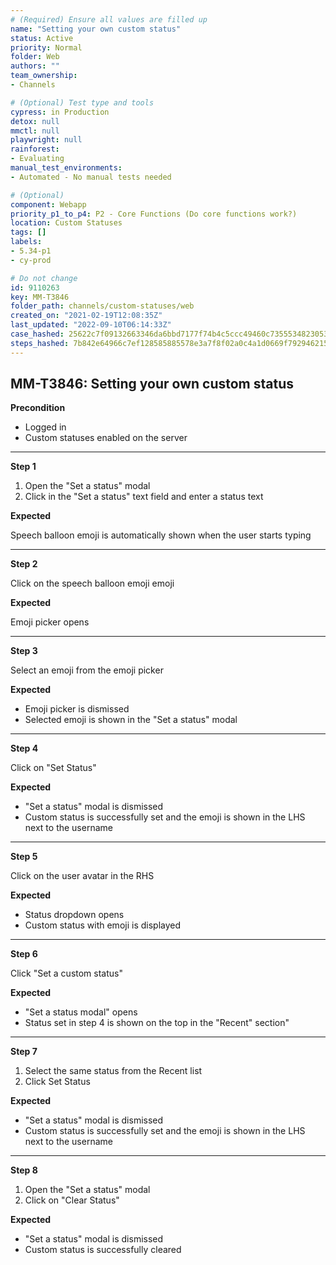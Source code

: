 ```yaml
---
# (Required) Ensure all values are filled up
name: "Setting your own custom status"
status: Active
priority: Normal
folder: Web
authors: ""
team_ownership: 
- Channels

# (Optional) Test type and tools
cypress: in Production
detox: null
mmctl: null
playwright: null
rainforest: 
- Evaluating
manual_test_environments: 
- Automated - No manual tests needed

# (Optional)
component: Webapp
priority_p1_to_p4: P2 - Core Functions (Do core functions work?)
location: Custom Statuses
tags: []
labels: 
- 5.34-p1
- cy-prod

# Do not change
id: 9110263
key: MM-T3846
folder_path: channels/custom-statuses/web
created_on: "2021-02-19T12:08:35Z"
last_updated: "2022-09-10T06:14:33Z"
case_hashed: 25622c7f09132663346da6bbd7177f74b4c5ccc49460c73555348230534bc180ac7c9d12f4b6138e9fb2bc880dd89131
steps_hashed: 7b842e64966c7ef128585885578e3a7f8f02a0c4a1d0669f792946215b88e9f52142d6331691ebf7480e1cc661f751ab
---
```


## MM-T3846: Setting your own custom status

**Precondition**

- Logged in
- Custom statuses enabled on the server

---

**Step 1**

1. Open the "Set a status" modal
2. Click in the "Set a status" text field and enter a status text

**Expected**

Speech balloon emoji is automatically shown when the user starts typing

---

**Step 2**

Click on the speech balloon emoji emoji

**Expected**

Emoji picker opens

---

**Step 3**

Select an emoji from the emoji picker

**Expected**

- Emoji picker is dismissed
- Selected emoji is shown in the "Set a status" modal

---

**Step 4**

Click on "Set Status"

**Expected**

- "Set a status" modal is dismissed
- Custom status is successfully set and the emoji is shown in the LHS next to the username

---

**Step 5**

Click on the user avatar in the RHS

**Expected**

- Status dropdown opens
- Custom status with emoji is displayed

---

**Step 6**

Click "Set a custom status"

**Expected**

- "Set a status modal" opens
- Status set in step 4 is shown on the top in the "Recent" section"

---

**Step 7**

1. Select the same status from the Recent list
2. Click Set Status

**Expected**

- "Set a status" modal is dismissed
- Custom status is successfully set and the emoji is shown in the LHS next to the username

---

**Step 8**

1. Open the "Set a status" modal
2. Click on "Clear Status"

**Expected**

- "Set a status" modal is dismissed
- Custom status is successfully cleared
